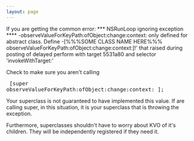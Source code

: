 ```yaml
---
layout: page
---
```


If you are getting the common error:
*** NSRunLoop ignoring exception **** -observeValueForKeyPath:ofObject:change:context: only defined for abstract class.  Define -[%%%SOME CLASS NAME HERE%%% observeValueForKeyPath:ofObject:change:context:]!' that raised during posting of delayed perform with target 5531a80 and selector 'invokeWithTarget:'


Check to make sure you aren't calling <pre> [super observeValueForKeyPath:ofObject:change:context: ];</pre>  Your superclass is not guaranteed to have implemented this value.  If are calling super, in this situation, it is your superclass that is throwing the exception.

Furthermore, superclasses shouldn't have to worry about KVO of it's children.  They will be independently registered if they need it.
